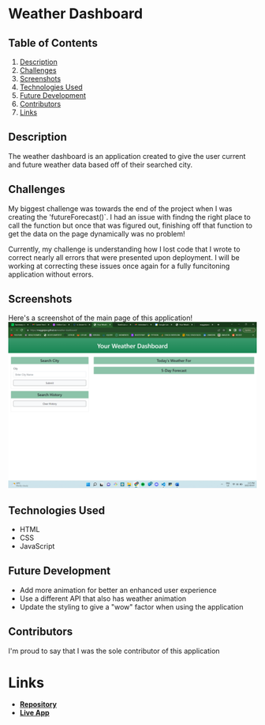 # Weather Dashboard


## Table of Contents
1. [Description](#description)
2. [Challenges](#challenges)
3. [Screenshots](#screenshots)
4. [Technologies Used](#technologies-used)
5. [Future Development](#future-development)
6. [Contributors](#contributors)
7. [Links](#links)


## Description
The weather dashboard is an application created to give the user current and future weather data based off of their searched city.


## Challenges
My biggest challenge was towards the end of the project when I was creating the 'futureForecast()`. I had an issue with findng the right place to call the function but once that was figured out, finishing off that function to get the data on the page dynamically was no problem!

Currently, my challenge is understanding how I lost code that I wrote to correct nearly all errors that were presented upon deployment. I will be working at correcting these issues once again for a fully funcitoning application without errors.


## Screenshots
Here's a screenshot of the main page of this application!
![](./assets/images/weather-dashboard.png)


## Technologies Used
* HTML
* CSS
* JavaScript


## Future Development
* Add more animation for better an enhanced user experience
* Use a different API that also has weather animation
* Update the styling to give a "wow" factor when using the application


## Contributors
I'm proud to say that I was the sole contributor of this application


# Links
* **[Repository](https://github.com/maggiejoe/weather-dashboard.git)**
* **[Live App](https://maggiejoe.github.io/weather-dashboard/)**


